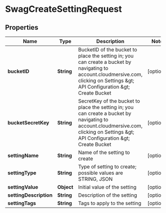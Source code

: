
# SwagCreateSettingRequest

## Properties
Name | Type | Description | Notes
------------ | ------------- | ------------- | -------------
**bucketID** | **String** | BucketID of the bucket to place the setting in; you can create a bucket by navigating to account.cloudmersive.com, clicking on Settings &amp;gt; API Configuration &amp;gt; Create Bucket |  [optional]
**bucketSecretKey** | **String** | SecretKey of the bucket to place the setting in; you can create a bucket by navigating to account.cloudmersive.com, clicking on Settings &amp;gt; API Configuration &amp;gt; Create Bucket |  [optional]
**settingName** | **String** | Name of the setting to create |  [optional]
**settingType** | **String** | Type of setting to create; possible values are STRING, JSON |  [optional]
**settingValue** | **Object** | Initial value of the setting |  [optional]
**settingDescription** | **String** | Description of the setting |  [optional]
**settingTags** | **String** | Tags to apply to the setting |  [optional]



